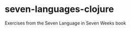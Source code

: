 seven-languages-clojure
=======================

Exercises from the Seven Language in Seven Weeks book
